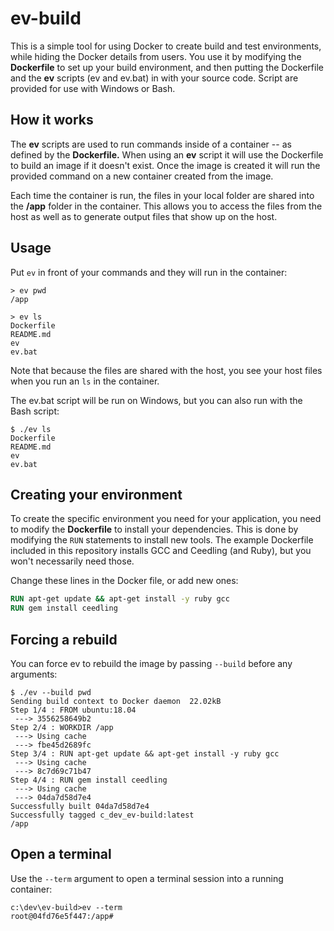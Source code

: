 # ev-build

This is a simple tool for using Docker to create build and test environments, while hiding the Docker details from users. You use it by modifying the **Dockerfile** to set up your build environment, and then putting the Dockerfile and the **ev** scripts (ev and ev.bat) in with your source code. Script are provided for use with Windows or Bash.

## How it works

The **ev** scripts are used to run commands inside of a container -- as defined by the **Dockerfile.** When using an **ev** script it will use the Dockerfile to build an image if it doesn't exist. Once the image is created it will run the provided command on a new container created from the image.

Each time the container is run, the files in your local folder are shared into the **/app** folder in the container. This allows you to access the files from the host as well as to generate output files that show up on the host.

## Usage

Put `ev` in front of your commands and they will run in the container:

```
> ev pwd
/app
```

```
> ev ls
Dockerfile
README.md
ev
ev.bat
```

Note that because the files are shared with the host, you see your host files when you run an `ls` in the container.

The ev.bat script will be run on Windows, but you can also run with the Bash script:

```
$ ./ev ls
Dockerfile
README.md
ev
ev.bat
```

## Creating your environment

To create the specific environment you need for your application, you need to modify the **Dockerfile** to install your dependencies. This is done by modifying the `RUN` statements to install new tools. The example Dockerfile included in this repository installs GCC and Ceedling (and Ruby), but you won't necessarily need those.

Change these lines in the Docker file, or add new ones:

```dockerfile
RUN apt-get update && apt-get install -y ruby gcc
RUN gem install ceedling
```

## Forcing a rebuild

You can force ev to rebuild the image by passing `--build` before any arguments:

```
$ ./ev --build pwd
Sending build context to Docker daemon  22.02kB
Step 1/4 : FROM ubuntu:18.04
 ---> 3556258649b2
Step 2/4 : WORKDIR /app
 ---> Using cache
 ---> fbe45d2689fc
Step 3/4 : RUN apt-get update && apt-get install -y ruby gcc
 ---> Using cache
 ---> 8c7d69c71b47
Step 4/4 : RUN gem install ceedling
 ---> Using cache
 ---> 04da7d58d7e4
Successfully built 04da7d58d7e4
Successfully tagged c_dev_ev-build:latest
/app
```

## Open a terminal

Use the `--term` argument to open a terminal session into a running container:

```
c:\dev\ev-build>ev --term
root@04fd76e5f447:/app#
```